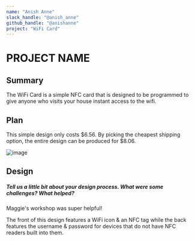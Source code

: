```yaml
---
name: "Anish Anne"
slack_handle: "@anish_anne"
github_handle: "@anishanne"
project: "WiFi Card"
---
```


# PROJECT NAME
## Summary
The WiFi Card is a simple NFC card that is designed to be programmed to give anyone who visits your house instant access to the wifi.

## Plan
This simple design only costs $6.56. By picking the cheapest shipping option, the entire design can be produced for $8.06.

![image](https://github.com/anishanne/OnBoard/assets/22670462/00b10c7c-04c0-4ec6-a226-2d22135a3dd2)


## Design
##### Tell us a little bit about your design process. What were some challenges? What helped?
Maggie's workshop was super helpful!

The front of this design features a WiFi icon & an NFC tag while the back features the username & password for devices that do not have NFC readers built into them.
